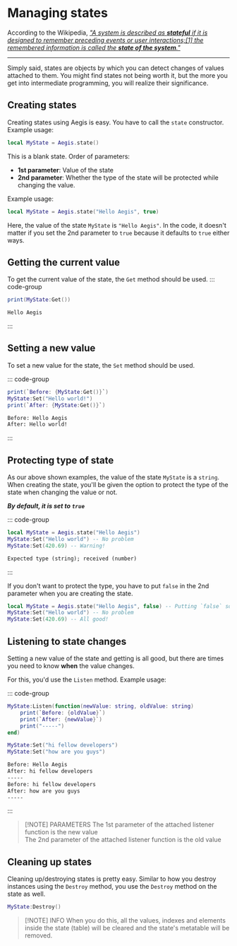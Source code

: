 # Managing states

According to the Wikipedia, [_"A system is described as **stateful** if it is designed to remember preceding events or user interactions;[1] the remembered information is called the **state of the system**."_](<https://en.wikipedia.org/wiki/State_(computer_science)>)

---

Simply said, states are objects by which you can detect changes of values attached to them. You might find states not being worth it, but the more you get into intermediate programming, you will realize their significance.

## Creating states

Creating states using Aegis is easy. You have to call the `state` constructor. Example usage:

```lua
local MyState = Aegis.state()
```

This is a blank state. Order of parameters:

- **1st parameter**: Value of the state
- **2nd parameter**: Whether the type of the state will be protected while changing the value.

Example usage:

```lua
local MyState = Aegis.state("Hello Aegis", true)
```

Here, the value of the state `MyState` is `"Hello Aegis"`. In the code, it doesn't matter if you set the 2nd parameter to `true` because it defaults to `true` either ways.

## Getting the current value

To get the current value of the state, the `Get` method should be used.
::: code-group

```lua [Test.luau]
print(MyState:Get())
```

```txt [Output]
Hello Aegis
```

:::

## Setting a new value

To set a new value for the state, the `Set` method should be used.

::: code-group

```lua [Test.luau]
print(`Before: {MyState:Get()}`)
MyState:Set("Hello world!")
print(`After: {MyState:Get()}`)
```

```txt [Output]
Before: Hello Aegis
After: Hello world!
```

:::

## Protecting type of state

As our above shown examples, the value of the state `MyState` is a `string`. When creating the state, you'll be given the option to protect the type of the state when changing the value or not.

**_By default, it is set to `true`_**

::: code-group

```lua [Test.luau]
local MyState = Aegis.state("Hello Aegis")
MyState:Set("Hello world") -- No problem
MyState:Set(420.69) -- Warning!
```

```txt [Output]
Expected type (string); received (number)
```

:::

If you don't want to protect the type, you have to put `false` in the 2nd parameter when you are creating the state.

```lua
local MyState = Aegis.state("Hello Aegis", false) -- Putting `false` so that the type isn't protected when changing the value.
MyState:Set("Hello world") -- No problem
MyState:Set(420.69) -- All good!
```

## Listening to state changes

Setting a new value of the state and getting is all good, but there are times you need to know **when** the value changes.

For this, you'd use the `Listen` method. Example usage:

::: code-group

```lua [Test.luau]
MyState:Listen(function(newValue: string, oldValue: string)
	print(`Before: {oldValue}`)
	print(`After: {newValue}`)
	print("-----")
end)

MyState:Set("hi fellow developers")
MyState:Set("how are you guys")
```

```txt [Output]
Before: Hello Aegis
After: hi fellow developers
-----
Before: hi fellow developers
After: how are you guys
-----
```

:::

> [!NOTE] PARAMETERS
> The 1st parameter of the attached listener function is the new value\
> The 2nd parameter of the attached listener function is the old value

## Cleaning up states

Cleaning up/destroying states is pretty easy. Similar to how you destroy instances using the `Destroy` method, you use the `Destroy` method on the state as well.

```lua
MyState:Destroy()
```

> [!NOTE] INFO
> When you do this, all the values, indexes and elements inside the state (table) will be cleared and the state's metatable will be removed.
